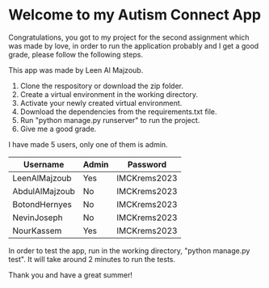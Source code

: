 # Welcome to my Autism Connect App

Congratulations, you got to my project for the second assignment which was made by love, in order to run the application probably and I get a good grade, please follow the following steps.

This app was made by Leen Al Majzoub. 

1. Clone the respository or download the zip folder.
2. Create a virtual environment in the working directory.
3. Activate your newly created virtual environment.
4. Download the dependencies from the requirements.txt file.
5. Run "python manage.py runserver" to run the project.
6. Give me a good grade.

I have made 5 users, only one of them is admin.

|Username           |Admin      |Password       |
|-------------------|-----------|---------------|
|LeenAlMajzoub      |Yes        |IMCKrems2023   |
|AbdulAlMajzoub     |No         |IMCKrems2023   |
|BotondHernyes      |No         |IMCKrems2023   |
|NevinJoseph        |No         |IMCKrems2023   |
|NourKassem         |Yes        |IMCKrems2023   |

In order to test the app, run in the working directory, "python manage.py test". It will take around 2 minutes to run the tests.

Thank you and have a great summer!
